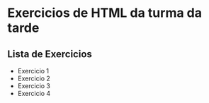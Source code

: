 # Exercicios de HTML da turma da tarde

## Lista de Exercicios

- Exercicio 1
- Exercicio 2
- Exercicio 3
- Exercicio 4